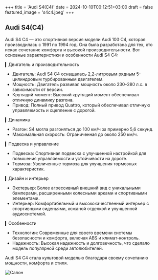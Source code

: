 +++
title = 'Audi S4(C4)'
date = 2024-10-10T00:12:51+03:00
draft = false
featured_image = 's4c4.jpeg'
+++
## Audi S4(C4)

Audi S4 C4 — это спортивная версия модели Audi 100 C4, которая производилась с 1991 по 1994 год. Она была разработана для тех, кто искал сочетание комфорта и высокой производительности. Вот основные характеристики и особенности Audi S4 C4:

▎Двигатель и производительность
- Двигатель: Audi S4 C4 оснащалась 2,2-литровым рядным 5-цилиндровым турбированным двигателем.
- Мощность: Двигатель развивал мощность около 230–280 л.с. в зависимости от версии.
- Крутящий момент: Высокий крутящий момент обеспечивал отличную динамику разгона.
- Привод: Полный привод Quattro, который обеспечивал отличную управляемость и сцепление с дорогой.

▎Динамика
- Разгон: S4 могла разгоняться до 100 км/ч за примерно 5,6 секунд.
- Максимальная скорость: Ограниченная до около 250 км/ч.

▎Подвеска и управление
- Подвеска: Спортивная подвеска с улучшенной настройкой для повышения управляемости и устойчивости на дороге.
- Тормоза: Увеличенные тормоза для улучшения тормозных характеристик.

▎Дизайн и интерьер
- Экстерьер: Более агрессивный внешний вид с уникальными бамперами, расширенными колесными арками и спортивными элементами.
- Интерьер: Комфортабельный и высококачественный интерьер с спортивными сиденьями, кожаной отделкой и улучшенной аудиосистемой.

▎Особенности
- Технологии: Современные для своего времени системы безопасности и комфорта, включая ABS и климат-контроль.
- Надежность: Высокая надежность и долговечность, что сделало модель популярной среди автолюбителей.

Audi S4 C4 стала культовой моделью благодаря своему сочетанию мощности, комфорта и стиля.

![Салон](https://a.d-cd.net/AwAAAgD1zOA-960.jpg)